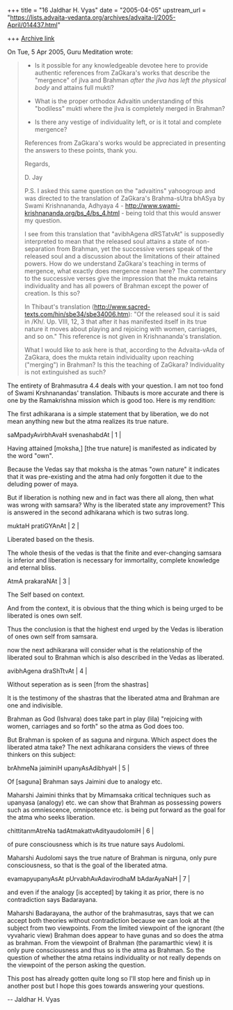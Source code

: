 +++
title = "16 Jaldhar H. Vyas"
date = "2005-04-05"
upstream_url = "https://lists.advaita-vedanta.org/archives/advaita-l/2005-April/014437.html"

+++
[Archive link](https://lists.advaita-vedanta.org/archives/advaita-l/2005-April/014437.html)

On Tue, 5 Apr 2005, Guru Meditation wrote:

>
> - Is it possible for any knowledgeable devotee here to provide authentic
>   references from ZaGkara's works that describe the "mergence" of jIva
>   and Brahman *after the jIva has left the physical body* and attains
>   full mukti?
>
> - What is the proper orthodox Advaitin understanding of this "bodiless"
>   mukti where the jIva is completely merged in Brahman?
>
> - Is there any vestige of individuality left, or is it total and
>   complete mergence?
>
> References from ZaGkara's works would be appreciated in presenting the
> answers to these points, thank you.
>
> Regards,
>
> D. Jay
>
> P.S. I asked this same question on the "advaitins" yahoogroup and was
> directed to the translation of ZaGkara's Brahma-sUtra bhASya by Swami
> Krishnananda, Adhyaya 4 -
> http://www.swami-krishnananda.org/bs_4/bs_4.html - being told that this
> would answer my question.
>
> I see from this translation that "avibhAgena dRSTatvAt" is supposedly
> interpreted to mean that the released soul attains a state of
> non-separation from Brahman, yet the successive verses speak of the
> released soul and a discussion about the limitations of their attained
> powers. How do we understand ZaGkara's teaching in terms of mergence,
> what exactly does mergence mean here? The commentary to the successive
> verses give the impression that the mukta retains individuality and has
> all powers of Brahman except the power of creation. Is this so?
>
> In Thibaut's translation
> (http://www.sacred-texts.com/hin/sbe34/sbe34006.htm): "Of the released
> soul it is said in /Kh/. Up. VIII, 12, 3 that after it has manifested
> itself in its true nature it moves about playing and rejoicing with
> women, carriages, and so on." This reference is not given in
> Krishnananda's translation.
>
> What I would like to ask here is that, according to the Advaita-vAda of
> ZaGkara, does the mukta retain individuality upon reaching ("merging")
> in Brahman? Is this the teaching of ZaGkara? Individuality is not
> extinguished as such?
>

The entirety of Brahmasutra 4.4 deals with your question.  I am not too
fond of Swami Krshnanandas' translation.  Thibauts is more accurate and
there is one by the Ramakrishna mission which is good too.  Here is my
rendition:

The first adhikarana is a simple statement that by liberation, we do not
mean anything new but the atma realizes its true nature.

saMpadyAvirbhAvaH svenashabdAt | 1 |

Having attained [moksha,] [the true nature] is manifested as indicated by
the word "own".

Because the Vedas say that moksha is the atmas "own nature" it indicates
that it was pre-existing and the atma had only forgotten it due to the
deluding power of maya.

But if liberation is nothing new and in fact was there all along, then
what was wrong with samsara?  Why is the liberated state any
improvement?  This is answered in the second adhikarana which is two sutras
long.

muktaH pratiGYAnAt | 2 |

Liberated based on the thesis.

The whole thesis of the vedas is that the finite and ever-changing
samsara is inferior and liberation is necessary for immortality, complete
knowledge and eternal bliss.

AtmA prakaraNAt | 3 |

The Self based on context.

And from the context, it is obvious that the thing which is being urged to
be liberated is ones own self.

Thus the conclusion is that the highest end urged by the Vedas is
liberation of ones own self from samsara.

now the next adhikarana will consider what is the relationship of the
liberated soul to Brahman which is also described in the Vedas as
liberated.

avibhAgena draShTtvAt | 4 |

Without seperation as is seen [from the shastras]

It is the testimony of the shastras that the liberated atma and Brahman
are one and indivisible.

Brahman as God (Ishvara) does take part in play (lila) "rejoicing with
women, carriages and so forth" so the atma as God does too.

But Brahman is spoken of as saguna and nirguna.  Which aspect does the
liberated atma take?  The next adhikarana considers the views of three
thinkers on this subject:

brAhmeNa jaiminiH upanyAsAdibhyaH | 5 |

Of [saguna] Brahman says Jaimini due to analogy etc.

Maharshi Jaimini thinks that by Mimamsaka critical techniques such as
upanyasa (analogy) etc. we can show that Brahman as possessing powers such
as omniescence, omnipotence etc. is being put forward as the goal for the
atma who seeks liberation.

chittitanmAtreNa tadAtmakattvAdityaudolomiH | 6 |

of pure consciousness which is its true nature says Audolomi.

Maharshi Audolomi says the true nature of Brahman is nirguna, only pure
consciousness, so that is the goal of the liberated atma.

evamapyupanyAsAt pUrvabhAvAdavirodhaM bAdarAyaNaH | 7 |

and even if the analogy [is accepted] by taking it as prior, there is no
contradiction says Badarayana.

Maharshi Badarayana, the author of the brahmasutras, says that we can
accept both theories without contradiction because we can look at the
subject from two viewpoints.  From the limited viewpoint of the ignorant
(the vyvaharic view) Brahman does appear to have gunas and so does the
atma as brahman.  From the viewpoint of Brahman (the paramarthic view) it
is only pure consciousness and thus so is the atma as Brahman.  So the
question of whether the atma retains individuality or not really depends
on the viewpoint of the person asking the question.

This post has already gotten quite long so I'll stop here and finish up in
another post but I hope this goes towards answering your questions.

-- 
Jaldhar H. Vyas <jaldhar at braincells.com>

